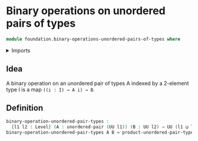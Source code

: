 # Binary operations on unordered pairs of types

```agda
module foundation.binary-operations-unordered-pairs-of-types where
```

<details><summary>Imports</summary>

```agda
open import foundation.products-unordered-pairs-of-types
open import foundation.universe-levels
open import foundation.unordered-pairs
```

</details>

## Idea

A binary operation on an unordered pair of types A indexed by a 2-element type I
is a map `((i : I) → A i) → B`.

## Definition

```agda
binary-operation-unordered-pair-types :
  {l1 l2 : Level} (A : unordered-pair (UU l1)) (B : UU l2) → UU (l1 ⊔ l2)
binary-operation-unordered-pair-types A B = product-unordered-pair-types A → B
```
